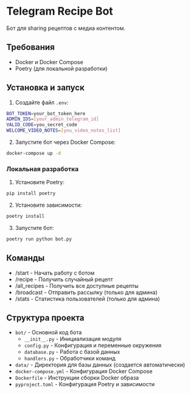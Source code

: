 # Telegram Recipe Bot

Бот для sharing рецептов с медиа контентом.

## Требования

- Docker и Docker Compose
- Poetry (для локальной разработки)

## Установка и запуск

1. Создайте файл `.env`:

```bash
BOT_TOKEN=your_bot_token_here
ADMIN_IDS=[your_admin_telegram_id]
VALID_CODE=you_secret_code
WELCOME_VIDEO_NOTES=[you_video_notes_list]
```

2. Запустите бот через Docker Compose:

```bash
docker-compose up -d
```

### Локальная разработка

1. Установите Poetry:

```bash
pip install poetry
```

2. Установите зависимости:

```bash
poetry install
```

3. Запустите бот:

```bash
poetry run python bot.py
```

## Команды

- /start - Начать работу с ботом
- /recipe - Получить случайный рецепт
- /all_recipes - Получить все доступные рецепты
- /broadcast - Отправить рассылку (только для админа)
- /stats - Статистика пользователей (только для админа)

## Структура проекта

- `bot/` - Основной код бота
    - `__init__.py` - Инициализация модуля
    - `config.py` - Конфигурация и переменные окружения
    - `database.py` - Работа с базой данных
    - `handlers.py` - Обработчики команд
- `data/` - Директория для базы данных (создается автоматически)
- `docker-compose.yml` - Конфигурация Docker Compose
- `Dockerfile` - Инструкции сборки Docker образа
- `pyproject.toml` - Конфигурация Poetry и зависимости